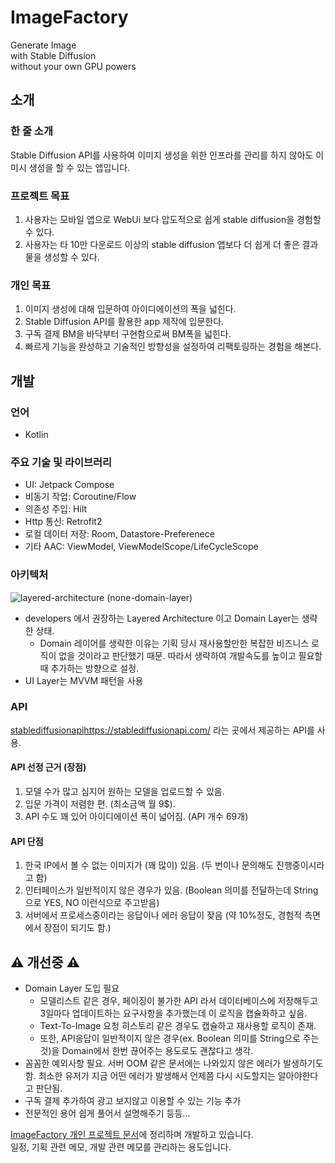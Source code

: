 # ImageFactory
Generate Image</br>
with Stable Diffusion</br>
without your own GPU powers

## 소개
### 한 줄 소개
Stable Diffusion API를 사용하여 이미지 생성을 위한 인프라를 관리를 하지 않아도 이미시 생성을 할 수 있는 앱입니다.

### 프로젝트 목표
1. 사용자는 모바일 앱으로 WebUi 보다 압도적으로 쉽게 stable diffusion을 경험할 수 있다.
2. 사용자는 타 10만 다운로드 이상의 stable diffusion 앱보다 더 쉽게 더 좋은 결과물을 생성할 수 있다.

### 개인 목표
1. 이미지 생성에 대해 입문하여 아이디에이션의 폭을 넓힌다.
2. Stable Diffusion API를 활용한 app 제작에 입문한다.
3. 구독 결제 BM을 바닥부터 구현함으로써 BM폭을 넓힌다.
4. 빠르게 기능을 완성하고 기술적인 방향성을 설정하여 리팩토링하는 경험을 해본다.

## 개발
### 언어
  - Kotlin
### 주요 기술 및 라이브러리
  - UI: Jetpack Compose
  - 비동기 작업: Coroutine/Flow
  - 의존성 주입: Hilt
  - Http 통신: Retrofit2
  - 로컬 데이터 저장: Room, Datastore-Preferenece
  - 기타 AAC: ViewModel, ViewModelScope/LifeCycleScope

### 아키텍처
![layered-architecture (none-domain-layer)](https://github.com/nosorae/ImageFactory/assets/62280009/0ef501be-7e6c-4784-a283-419bf8654eee)
- developers 에서 권장하는 Layered Architecture 이고 Domain Layer는 생략한 상태.
  - Domain 레이어를 생략한 이유는 기획 당시 재사용할만한 복잡한 비즈니스 로직이 없을 것이라고 판단했기 때문. 따라서 생략하여 개발속도를 높이고 필요할 때 추가하는 방향으로 설정. 
- UI Layer는 MVVM 패턴을 사용

### API
[stablediffusionapi](https://stablediffusionapi.com/)https://stablediffusionapi.com/ 라는 곳에서 제공하는 API를 사용.
#### API 선정 근거 (장점)
1. 모델 수가 많고 심지어 원하는 모델을 업로드할 수 있음.
2. 입문 가격이 저렴한 편. (최소금액 월 9$).
3. API 수도 꽤 있어 아이디에이션 폭이 넓어짐. (API 개수 69개)

#### API 단점
1. 한국 IP에서 볼 수 없는 이미지가 (꽤 많이) 있음. (두 번이나 문의해도 진행중이시라고 함)
2. 인터페이스가 일반적이지 않은 경우가 있음. (Boolean 의미를 전달하는데 String으로 YES, NO 이런식으로 주고받음)
3. 서버에서 프로세스중이라는 응답이나 에러 응답이 잦음 (약 10%정도, 경험적 측면에서 장점이 되기도 함.)

## ⚠️ 개선중 ⚠️
- Domain Layer 도입 필요
  - 모델리스트 같은 경우, 페이징이 불가한 API 라서 데이터베이스에 저장해두고 3일마다 업데이트하는 요구사항을 추가했는데 이 로직을 캡슐화하고 싶음.
  - Text-To-Image 요청 히스토리 같은 경우도 캡슐하고 재사용할 로직이 존재.
  - 또한, API응답이 일반적이지 않은 경우(ex. Boolean 의미를 String으로 주는 것)을 Domain에서 한번 끊어주는 용도로도 괜찮다고 생각.
- 꼼꼼한 예외사항 필요. 서버 OOM 같은 문서에는 나와있지 않은 에러가 발생하기도 함. 최소한 유저가 지금 어떤 에러가 발생해서 언제쯤 다시 시도할지는 알아야한다고 판단됨.
- 구독 결제 추가하여 광고 보지않고 이용할 수 있는 기능 추가
- 전문적인 용어 쉽게 풀어서 설명해주기
등등...

[ImageFactory 개인 프로젝트 문서](https://www.notion.so/Project-Image-Factory-084c9896137a4fc685a1742572ec7098)에 정리하며 개발하고 있습니다.</br>
일정, 기획 관련 메모, 개발 관련 메모를 관리하는 용도입니다.
